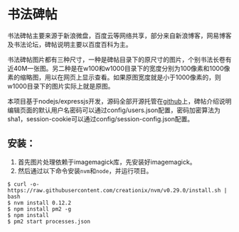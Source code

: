 # 书法碑帖

书法碑帖主要来源于新浪微盘，百度云等网络共享，部分来自新浪博客，网易博客及书法论坛，碑帖说明主要以百度百科为主。

书法碑帖图片都有三种尺寸，一种是碑帖目录下的原尺寸的图片，个别书法长卷有近40M一张图。另二种是在w100和w1000目录下的宽度分别为100像素和1000像素的缩略图，用以在网页上显示查看。如果原图宽度就是小于1000像素的，则w1000目录下的图片实际上就是原图。

本项目基于nodejs/expressjs开发，源码全部开源托管在[github](https://github.com/yuweijun/shufabeitie)上，碑帖介绍说明编辑页面的默认用户名密码可以通过config/users.json配置，密码加密算法为sha1，session-cookie可以通过config/session-config.json配置。

## 安装：

1. 首先图片处理依赖于imagemagick库，先安装好imagemagick。
2. 然后通过以下命令安装`nvm`和`node`，并运行项目。

```
$ curl -o- https://raw.githubusercontent.com/creationix/nvm/v0.29.0/install.sh | bash
$ nvm install 0.12.2
$ npm install pm2 -g
$ npm install
$ pm2 start processes.json
```

